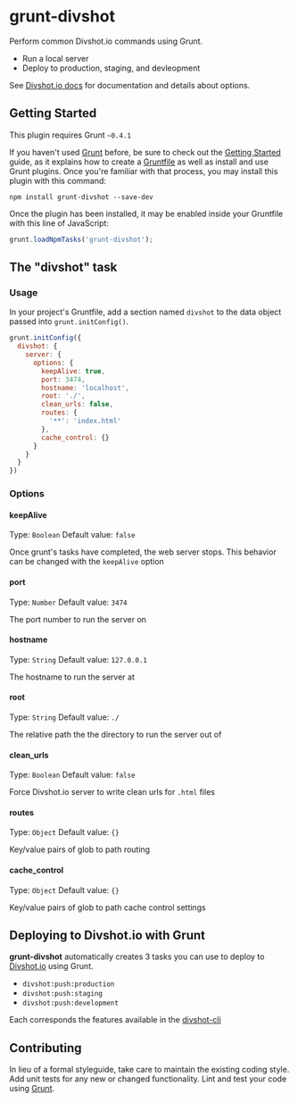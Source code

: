 # grunt-divshot

Perform common Divshot.io commands using Grunt.

* Run a local server
* Deploy to production, staging, and devleopment

See [Divshot.io docs](http://docs.divshot.io/guides/configuration) for documentation and details about options.

## Getting Started
This plugin requires Grunt `~0.4.1`

If you haven't used [Grunt](http://gruntjs.com/) before, be sure to check out the [Getting Started](http://gruntjs.com/getting-started) guide, as it explains how to create a [Gruntfile](http://gruntjs.com/sample-gruntfile) as well as install and use Grunt plugins. Once you're familiar with that process, you may install this plugin with this command:

```shell
npm install grunt-divshot --save-dev
```

Once the plugin has been installed, it may be enabled inside your Gruntfile with this line of JavaScript:

```js
grunt.loadNpmTasks('grunt-divshot');
```

## The "divshot" task

### Usage
In your project's Gruntfile, add a section named `divshot` to the data object passed into `grunt.initConfig()`.

```js
grunt.initConfig({
  divshot: {
    server: {
      options: {
        keepAlive: true,
        port: 3474,
        hostname: 'localhost',
        root: './',
        clean_urls: false,
        routes: {
          '**': 'index.html'
        },
        cache_control: {}
      }
    }
  }
})
```

### Options

#### keepAlive
Type: `Boolean`
Default value: `false`

Once grunt's tasks have completed, the web server stops. This behavior can be changed with the `keepAlive` option

#### port
Type: `Number`
Default value: `3474`

The port number to run the server on

#### hostname
Type: `String`
Default value: `127.0.0.1`

The hostname to run the server at

#### root
Type: `String`
Default value: `./`

The relative path the the directory to run the server out of

#### clean_urls
Type: `Boolean`
Default value: `false`

Force Divshot.io server to write clean urls for `.html` files

#### routes
Type: `Object`
Default value: `{}`

Key/value pairs of glob to path routing

#### cache_control
Type: `Object`
Default value: `{}`

Key/value pairs of glob to path cache control settings

## Deploying to Divshot.io with Grunt

**grunt-divshot** automatically creates 3 tasks you can use to deploy to [Divshot.io](http://divshot.io) using Grunt.

* ` divshot:push:production `
* ` divshot:push:staging `
* ` divshot:push:development `

Each corresponds the features available in the [divshot-cli](https://github.com/divshot/divshot-cli/blob/master/README.md#push)

## Contributing
In lieu of a formal styleguide, take care to maintain the existing coding style. Add unit tests for any new or changed functionality. Lint and test your code using [Grunt](http://gruntjs.com/).

